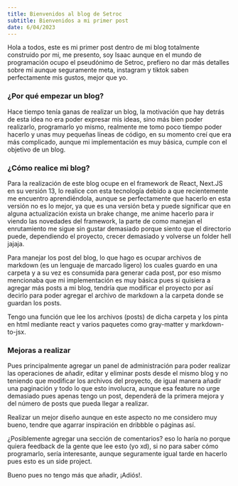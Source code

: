 ```yaml
---
title: Bienvenidos al blog de Setroc
subtitle: Bienvenidos a mi primer post
date: 6/04/2023
---
```


Hola a todos, este es mi primer post dentro de mi blog totalmente construido por mi, me presento, soy Isaac aunque en el mundo de programación ocupo el pseudónimo de Setroc, prefiero no dar más detalles sobre mí aunque seguramente meta, instagram y tiktok saben perfectamente mis gustos, mejor que yo.

### ¿Por qué empezar un blog?

Hace tiempo tenía ganas de realizar un blog, la motivación que hay detrás de esta idea no era poder expresar mis ideas, sino más bien poder realizarlo, programarlo yo mismo, realmente me tomo poco tiempo poder hacerlo y unas muy pequeñas líneas de código, en su momento creí que era más complicado, aunque mi implementación es muy básica, cumple con el objetivo de un blog.

### ¿Cómo realice mi blog?

Para la realización de este blog ocupe en el framework de React, Next.JS en su versión 13, lo realice con esta tecnología debido a que recientemente me encuentro aprendiéndola, aunque se perfectamente que hacerlo en esta versión no es lo mejor, ya que es una versión beta y puede significar que en alguna actualización exista un brake change, me anime hacerlo para ir viendo las novedades del framework, la parte de como manejan el enrutamiento me sigue sin gustar demasiado porque siento que el directorio puede, dependiendo el proyecto, crecer demasiado y volverse un folder hell jajaja. 

Para manejar los post del blog, lo que hago es ocupar archivos de markdown (es un lenguaje de marcado ligero) los cuales guardo en una carpeta y a su vez es consumida para generar cada post, por eso mismo mencionaba que mi implementación es muy básica pues si quisiera a agregar más posts a mi blog, tendría que modificar el proyecto por así decirlo para poder agregar el archivo de markdown a la carpeta donde se guardan los posts.

Tengo una función que lee los archivos (posts) de dicha carpeta y los pinta en html mediante react y varios paquetes como gray-matter y markdown-to-jsx.

### Mejoras a realizar

Pues principalmente agregar un panel de administración para poder realizar las operaciones de añadir, editar y eliminar posts desde el mismo blog y no teniendo que modificar los archivos del proyecto, de igual manera añadir una paginación y todo lo que esto involucra, aunque esa feature no urge demasiado pues apenas tengo un post, dependerá de la primera mejora y del número de posts que pueda llegar a realizar.

Realizar un mejor diseño aunque en este aspecto no me considero muy bueno, tendre que agarrar inspiración en dribbble o páginas así.

¿Posiblemente agregar una sección de comentarios? eso lo haría no porque quiera feedback de la gente que lee esto (yo xd), si no para saber cómo programarlo, sería interesante, aunque seguramente igual tarde en hacerlo pues esto es un side project.

Bueno pues no tengo más que añadir, ¡Adiós!.